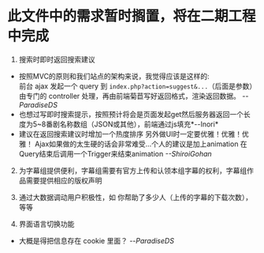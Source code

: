 # 此文件中的需求暂时搁置，将在二期工程中完成

1. 搜索时即时返回搜索建议

  + 按照MVC的原则和我们站点的架构来说，我觉得应该是这样的:  
    前台 ajax 发起一个 query 到 `index.php?action=suggest&...`（后面是参数）由专门的 controller 处理，再由前端菊苣写好返回格式，渲染返回数据。 *--ParadiseDS*
  + 也想过写即时搜索提示，按照预计将会是页面发起get然后服务器返回一个长度为5~8番剧名称数组（JSON或其他），前端通过js填充*--Inori*
  + 建议在返回搜索建议时增加一个热度排序 另外做UI时一定要优雅！优雅！优雅！ Ajax如果做的太生硬的话会非常难受...个人的建议是加上animation 在Query结束后调用一个Trigger来结束animation *--ShiroiGohan*

2. 为字幕组提供便利，字幕组需要有官方上传和认领本组字幕的权利，字幕组作品需要提供相应的版权声明

3. 通过大数据调动用户积极性，如 你帮助了多少人（上传的字幕的下载次数），等等

4. 界面语言切换功能

  + 大概是得把信息存在 cookie 里面？ *--ParadiseDS*
